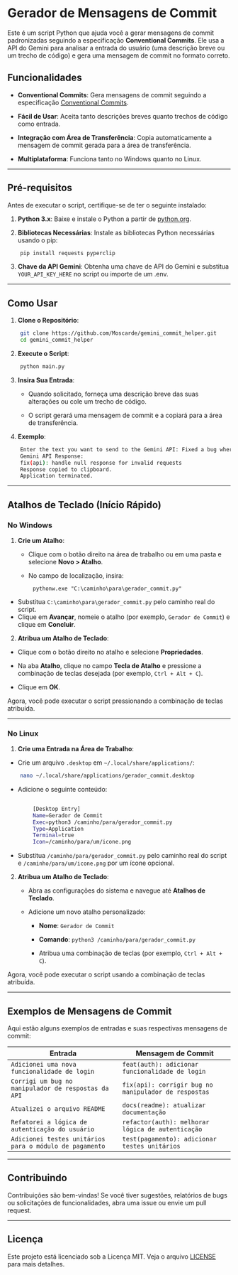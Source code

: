 # Gerador de Mensagens de Commit

Este é um script Python que ajuda você a gerar mensagens de commit padronizadas seguindo a especificação **Conventional Commits**. Ele usa a API do Gemini para analisar a entrada do usuário (uma descrição breve ou um trecho de código) e gera uma mensagem de commit no formato correto.

## Funcionalidades

- **Conventional Commits**: Gera mensagens de commit seguindo a especificação [Conventional Commits](https://www.conventionalcommits.org/).
    
- **Fácil de Usar**: Aceita tanto descrições breves quanto trechos de código como entrada.
    
- **Integração com Área de Transferência**: Copia automaticamente a mensagem de commit gerada para a área de transferência.
    
- **Multiplataforma**: Funciona tanto no Windows quanto no Linux.
    

---

## Pré-requisitos

Antes de executar o script, certifique-se de ter o seguinte instalado:

1. **Python 3.x**: Baixe e instale o Python a partir de [python.org](https://www.python.org/).
    
2. **Bibliotecas Necessárias**: Instale as bibliotecas Python necessárias usando o pip:

```bash
    pip install requests pyperclip
``` 
3. **Chave da API Gemini**: Obtenha uma chave de API do Gemini e substitua `YOUR_API_KEY_HERE` no script ou importe de um .env.
    

---

## Como Usar

1. **Clone o Repositório**:

```bash    
    git clone https://github.com/Moscarde/gemini_commit_helper.git
    cd gemini_commit_helper
```    

2. **Execute o Script**:

```bash    
    python main.py
```    

3. **Insira Sua Entrada**:
    
    - Quando solicitado, forneça uma descrição breve das suas alterações ou cole um trecho de código.
        
    - O script gerará uma mensagem de commit e a copiará para a área de transferência.
        
4. **Exemplo**:

```bash
    Enter the text you want to send to the Gemini API: Fixed a bug where the API returns null for invalid requests.
    Gemini API Response:
    fix(api): handle null response for invalid requests
    Response copied to clipboard.
    Application terminated.
``` 

---

## Atalhos de Teclado (Início Rápido)

### No Windows

1. **Crie um Atalho**:
    
    - Clique com o botão direito na área de trabalho ou em uma pasta e selecione **Novo > Atalho**.
        
    - No campo de localização, insira:
        
```
        pythonw.exe "C:\caminho\para\gerador_commit.py"
```     
- Substitua `C:\caminho\para\gerador_commit.py` pelo caminho real do script.
- Clique em **Avançar**, nomeie o atalho (por exemplo, `Gerador de Commit`) e clique em **Concluir**.
        
2. **Atribua um Atalho de Teclado**:
    
- Clique com o botão direito no atalho e selecione **Propriedades**.
    
- Na aba **Atalho**, clique no campo **Tecla de Atalho** e pressione a combinação de teclas desejada (por exemplo, `Ctrl + Alt + C`).
    
- Clique em **OK**.
        

Agora, você pode executar o script pressionando a combinação de teclas atribuída.

---

### No Linux

1. **Crie uma Entrada na Área de Trabalho**:
    
- Crie um arquivo `.desktop` em `~/.local/share/applications/`:
        
```bash
    nano ~/.local/share/applications/gerador_commit.desktop
```

- Adicione o seguinte conteúdo:
        
```bash
        
        [Desktop Entry]
        Name=Gerador de Commit
        Exec=python3 /caminho/para/gerador_commit.py
        Type=Application
        Terminal=true
        Icon=/caminho/para/um/icone.png
``` 
- Substitua `/caminho/para/gerador_commit.py` pelo caminho real do script e `/caminho/para/um/icone.png` por um ícone opcional.
        
2. **Atribua um Atalho de Teclado**:
    
    - Abra as configurações do sistema e navegue até **Atalhos de Teclado**.
        
    - Adicione um novo atalho personalizado:
        
        - **Nome**: `Gerador de Commit`
            
        - **Comando**: `python3 /caminho/para/gerador_commit.py`
            
        - Atribua uma combinação de teclas (por exemplo, `Ctrl + Alt + C`).
            

Agora, você pode executar o script usando a combinação de teclas atribuída.

---

## Exemplos de Mensagens de Commit

Aqui estão alguns exemplos de entradas e suas respectivas mensagens de commit:

|Entrada|Mensagem de Commit|
|---|---|
|`Adicionei uma nova funcionalidade de login`|`feat(auth): adicionar funcionalidade de login`|
|`Corrigi um bug no manipulador de respostas da API`|`fix(api): corrigir bug no manipulador de respostas`|
|`Atualizei o arquivo README`|`docs(readme): atualizar documentação`|
|`Refatorei a lógica de autenticação do usuário`|`refactor(auth): melhorar lógica de autenticação`|
|`Adicionei testes unitários para o módulo de pagamento`|`test(pagamento): adicionar testes unitários`|

---

## Contribuindo

Contribuições são bem-vindas! Se você tiver sugestões, relatórios de bugs ou solicitações de funcionalidades, abra uma issue ou envie um pull request.

---

## Licença

Este projeto está licenciado sob a Licença MIT. Veja o arquivo [LICENSE](https://LICENSE) para mais detalhes.
